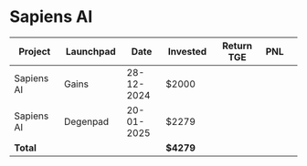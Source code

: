 # Sapiens AI



<table data-full-width="true"><thead><tr><th width="152">Project</th><th width="138">Launchpad</th><th width="132">Date</th><th width="133">Invested</th><th width="176">Return TGE </th><th>PNL</th><th></th></tr></thead><tbody><tr><td>Sapiens AI</td><td>Gains</td><td>28-12-2024</td><td>$2000</td><td></td><td></td><td></td></tr><tr><td>Sapiens AI</td><td>Degenpad</td><td>20-01-2025</td><td>$2279</td><td></td><td></td><td></td></tr><tr><td><strong>Total</strong></td><td></td><td></td><td><strong>$4279</strong></td><td></td><td></td><td></td></tr></tbody></table>

